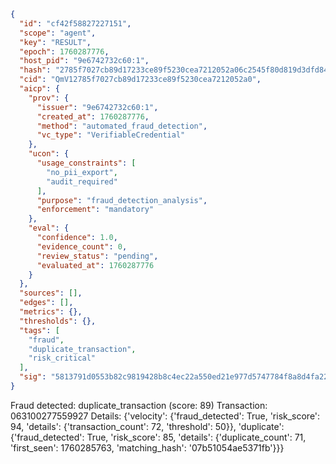 ```json
{
  "id": "cf42f58827227151",
  "scope": "agent",
  "key": "RESULT",
  "epoch": 1760287776,
  "host_pid": "9e6742732c60:1",
  "hash": "2785f7027cb89d17233ce89f5230cea7212052a06c2545f80d819d3dfd84f124",
  "cid": "QmV12785f7027cb89d17233ce89f5230cea7212052a0",
  "aicp": {
    "prov": {
      "issuer": "9e6742732c60:1",
      "created_at": 1760287776,
      "method": "automated_fraud_detection",
      "vc_type": "VerifiableCredential"
    },
    "ucon": {
      "usage_constraints": [
        "no_pii_export",
        "audit_required"
      ],
      "purpose": "fraud_detection_analysis",
      "enforcement": "mandatory"
    },
    "eval": {
      "confidence": 1.0,
      "evidence_count": 0,
      "review_status": "pending",
      "evaluated_at": 1760287776
    }
  },
  "sources": [],
  "edges": [],
  "metrics": {},
  "thresholds": {},
  "tags": [
    "fraud",
    "duplicate_transaction",
    "risk_critical"
  ],
  "sig": "5813791d0553b82c9819428b8c4ec22a550ed21e977d5747784f8a8d4fa228b4"
}
```

Fraud detected: duplicate_transaction (score: 89)
Transaction: 063100277559927
Details: {'velocity': {'fraud_detected': True, 'risk_score': 94, 'details': {'transaction_count': 72, 'threshold': 50}}, 'duplicate': {'fraud_detected': True, 'risk_score': 85, 'details': {'duplicate_count': 71, 'first_seen': 1760285763, 'matching_hash': '07b51054ae5371fb'}}}